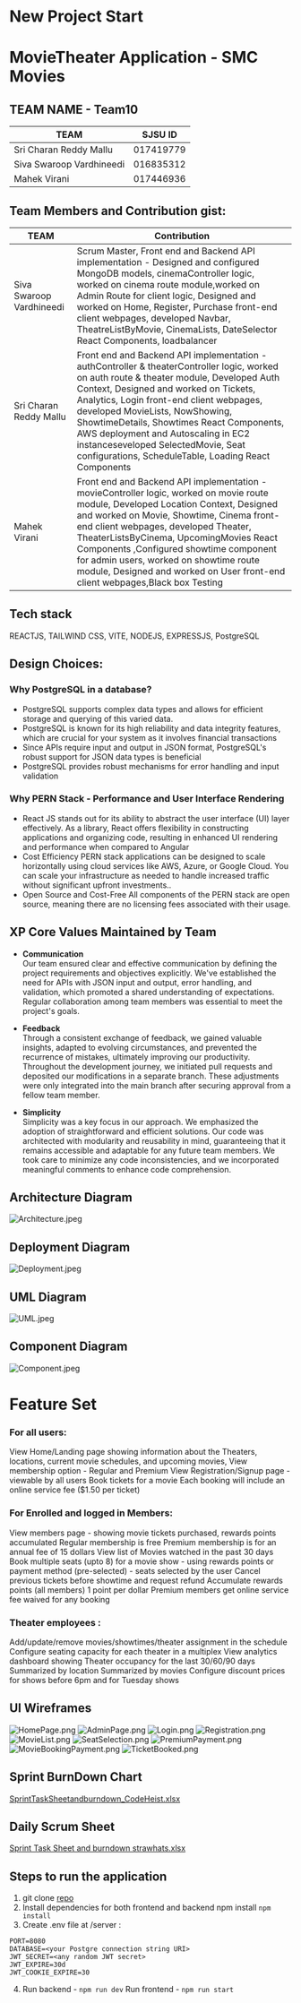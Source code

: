 # New Project Start

# MovieTheater Application - SMC Movies

## TEAM NAME - Team10

| TEAM                     | SJSU ID   |
| ------------------------ | --------- |
| Sri Charan Reddy Mallu   | 017419779 |
| Siva Swaroop Vardhineedi | 016835312 |
| Mahek Virani             | 017446936 |

## Team Members and Contribution gist:

| TEAM                  | Contribution                                                                                                                                                                                                                                                                                                                                                                                                                                       |
| --------------------- | -------------------------------------------------------------------------------------------------------------------------------------------------------------------------------------------------------------------------------------------------------------------------------------------------------------------------------------------------------------------------------------------------------------------------------------------------- |
| Siva Swaroop Vardhineedi | Scrum Master, Front end and Backend API implementation - Designed and configured MongoDB models, cinemaController logic, worked on cinema route module,worked on Admin Route for client logic, Designed and worked on Home, Register, Purchase front-end client webpages, developed Navbar, TheatreListByMovie, CinemaLists, DateSelector React Components, loadbalancer                                                                           
|Sri Charan Reddy Mallu | Front end and Backend API implementation - authController & theaterController logic, worked on auth route & theater module, Developed Auth Context, Designed and worked on Tickets, Analytics, Login front-end client webpages, developed MovieLists, NowShowing, ShowtimeDetails, Showtimes React Components, AWS deployment and Autoscaling in EC2 instanceseveloped SelectedMovie, Seat configurations, ScheduleTable, Loading React Components |
| Mahek Virani          | Front end and Backend API implementation - movieController logic, worked on movie route module, Developed Location Context, Designed and worked on Movie, Showtime, Cinema front-end client webpages, developed Theater, TheaterListsByCinema, UpcomingMovies React Components ,Configured showtime component for admin users, worked on showtime route module, Designed and worked on User front-end client webpages,Black box Testing            |

## Tech stack

REACTJS, TAILWIND CSS, VITE, NODEJS, EXPRESSJS, PostgreSQL

## Design Choices:

### Why PostgreSQL in a database?

- PostgreSQL supports complex data types and allows for efficient storage and querying of this varied data.
- PostgreSQL is known for its high reliability and data integrity features, which are crucial for your system as it involves financial transactions
- Since APIs require input and output in JSON format, PostgreSQL's robust support for JSON data types is beneficial
- PostgreSQL provides robust mechanisms for error handling and input validation

### Why PERN Stack - Performance and User Interface Rendering

- React JS stands out for its ability to abstract the user interface (UI) layer effectively. As a library, React offers flexibility in constructing applications and organizing code, resulting in enhanced UI rendering and performance when compared to Angular
- Cost Efficiency
  PERN stack applications can be designed to scale horizontally using cloud services like AWS, Azure, or Google Cloud. You can scale your infrastructure as needed to handle increased traffic without significant upfront investments..
- Open Source and Cost-Free
  All components of the PERN stack are open source, meaning there are no licensing fees associated with their usage.

## XP Core Values Maintained by Team

- **Communication** <br> Our team ensured clear and effective communication by defining the project requirements and objectives explicitly. We've established the need for APIs with JSON input and output, error handling, and validation, which promoted a shared understanding of expectations. Regular collaboration among team members was essential to meet the project's goals.

- **Feedback** <br> Through a consistent exchange of feedback, we gained valuable insights, adapted to evolving circumstances, and prevented the recurrence of mistakes, ultimately improving our productivity. Throughout the development journey, we initiated pull requests and deposited our modifications in a separate branch. These adjustments were only integrated into the main branch after securing approval from a fellow team member.

- **Simplicity** <br> Simplicity was a key focus in our approach. We emphasized the adoption of straightforward and efficient solutions. Our code was architected with modularity and reusability in mind, guaranteeing that it remains accessible and adaptable for any future team members. We took care to minimize any code inconsistencies, and we incorporated meaningful comments to enhance code comprehension.

## Architecture Diagram

![Architecture.jpeg](https://github.com/gopinathsjsu/team-project-codeheist/blob/main/images/Architecture.jpeg)

## Deployment Diagram

![Deployment.jpeg](https://github.com/gopinathsjsu/team-project-codeheist/blob/main/images/Deployment.jpeg)

## UML Diagram

![UML.jpeg](https://github.com/gopinathsjsu/team-project-codeheist/blob/main/images/UML.jpeg)

## Component Diagram

![Component.jpeg](https://github.com/gopinathsjsu/team-project-codeheist/blob/main/images/Component.jpeg)

# Feature Set

### For all users:

View Home/Landing page showing information about the Theaters, locations, current movie schedules, and upcoming movies,
View membership option - Regular and Premium
View Registration/Signup page - viewable by all users
Book tickets for a movie
Each booking will include an online service fee ($1.50 per ticket)

### For Enrolled and logged in Members:

View members page - showing movie tickets purchased, rewards points accumulated
Regular membership is free
Premium membership is for an annual fee of 15 dollars
View list of Movies watched in the past 30 days
Book multiple seats (upto 8) for a movie show - using rewards points or payment method (pre-selected) - seats selected by the user
Cancel previous tickets before showtime and request refund
Accumulate rewards points (all members) 1 point per dollar
Premium members get online service fee waived for any booking

### Theater employees :

Add/update/remove movies/showtimes/theater assignment in the schedule
Configure seating capacity for each theater in a multiplex
View analytics dashboard showing Theater occupancy for the last 30/60/90 days
Summarized by location
Summarized by movies
Configure discount prices for shows before 6pm and for Tuesday shows

## UI Wireframes

![HomePage.png](https://github.com/gopinathsjsu/team-project-codeheist/blob/main/Wireframes/HomePage.png)
![AdminPage.png](https://github.com/gopinathsjsu/team-project-codeheist/blob/main/Wireframes/AdminPage.png)
![Login.png](https://github.com/gopinathsjsu/team-project-codeheist/blob/main/Wireframes/Login.png)
![Registration.png](https://github.com/gopinathsjsu/team-project-codeheist/blob/main/Wireframes/Registration.png)
![MovieList.png](https://github.com/gopinathsjsu/team-project-codeheist/blob/main/Wireframes/MovieList.png)
![SeatSelection.png](https://github.com/gopinathsjsu/team-project-codeheist/blob/main/Wireframes/SeatSelection.png)
![PremiumPayment.png](https://github.com/gopinathsjsu/team-project-codeheist/blob/main/Wireframes/PremiumPayment.png)
![MovieBookingPayment.png](https://github.com/gopinathsjsu/team-project-codeheist/blob/main/Wireframes/MovieBookingPayment.png)
![TicketBooked.png](https://github.com/gopinathsjsu/team-project-codeheist/blob/main/Wireframes/TicketBooked.png)

## Sprint BurnDown Chart

[SprintTaskSheetandburndown_CodeHeist.xlsx](https://github.com/gopinathsjsu/team-project-codeheist/blob/main/SprintScrumUpdates/SprintTaskSheetandburndown_CodeHeist.xlsx)

## Daily Scrum Sheet

[Sprint Task Sheet and burndown strawhats.xlsx](https://github.com/gopinathsjsu/team-project-codeheist/blob/main/SprintScrumUpdates/SprintTaskSheetandburndown_CodeHeist.xlsx)

## Steps to run the application

1. git clone [repo](https://github.com/gopinathsjsu/.git)
2. Install dependencies for both frontend and backend npm install `npm install`
3. Create .env file at /server :

```
PORT=8080
DATABASE=<your Postgre connection string URI>
JWT_SECRET=<any random JWT secret>
JWT_EXPIRE=30d
JWT_COOKIE_EXPIRE=30
```

4. Run backend - `npm run dev`
   Run frontend - `npm run start`
